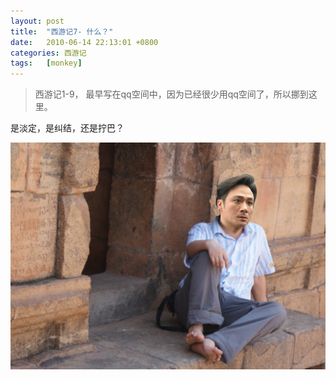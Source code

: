```yaml
---
layout: post
title:  "西游记7- 什么？"
date:   2010-06-14 22:13:01 +0800
categories: 西游记
tags:   [monkey]
---
```


> 西游记1-9， 最早写在qq空间中，因为已经很少用qq空间了，所以挪到这里。

 是淡定，是纠结，还是拧巴？

![什么](/images/monkey/monkey7_1.png)